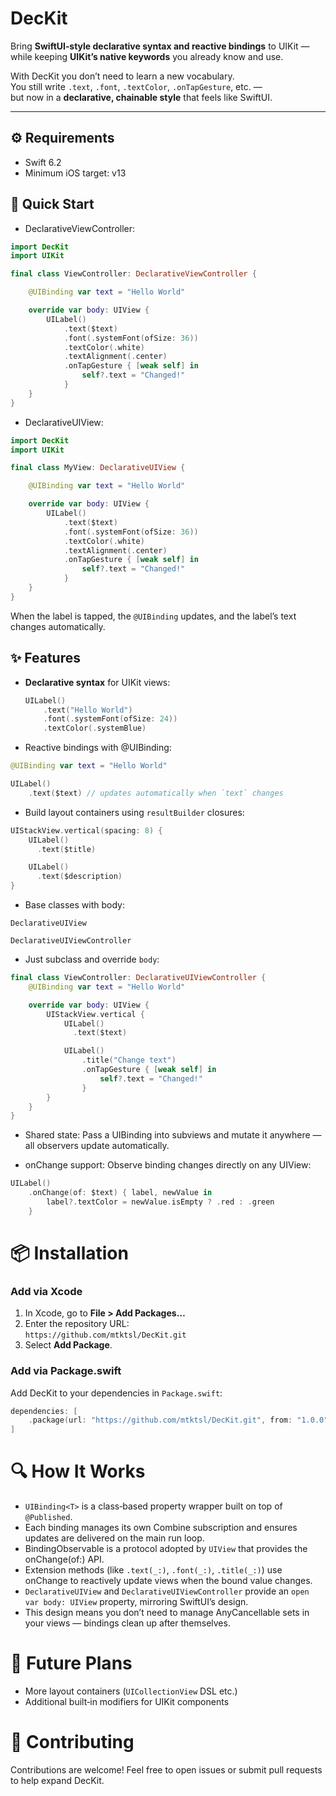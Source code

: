 # DecKit

Bring **SwiftUI‑style declarative syntax and reactive bindings** to UIKit —  
while keeping **UIKit’s native keywords** you already know and use.

With DecKit you don’t need to learn a new vocabulary.  
You still write `.text`, `.font`, `.textColor`, `.onTapGesture`, etc. —  
but now in a **declarative, chainable style** that feels like SwiftUI.

---

## ⚙️ Requirements
- Swift 6.2
- Minimum iOS target: v13


## 🚀 Quick Start

- DeclarativeViewController:
```swift
import DecKit
import UIKit

final class ViewController: DeclarativeViewController {

    @UIBinding var text = "Hello World"

    override var body: UIView {
        UILabel()
            .text($text)
            .font(.systemFont(ofSize: 36))
            .textColor(.white)
            .textAlignment(.center)
            .onTapGesture { [weak self] in
                self?.text = "Changed!"
            }
    }
}
```

- DeclarativeUIView:
```swift
import DecKit
import UIKit

final class MyView: DeclarativeUIView {

    @UIBinding var text = "Hello World"

    override var body: UIView {
        UILabel()
            .text($text)
            .font(.systemFont(ofSize: 36))
            .textColor(.white)
            .textAlignment(.center)
            .onTapGesture { [weak self] in
                self?.text = "Changed!"
            }
    }
}
```

When the label is tapped, the `@UIBinding` updates, and the label’s text changes automatically.

## ✨ Features

- **Declarative syntax** for UIKit views:
  ```swift
  UILabel()
      .text("Hello World")
      .font(.systemFont(ofSize: 24))
      .textColor(.systemBlue)
  ```

- Reactive bindings with @UIBinding:

```swift
@UIBinding var text = "Hello World"

UILabel()
    .text($text) // updates automatically when `text` changes
```

- Build layout containers using `resultBuilder` closures:

```swift
UIStackView.vertical(spacing: 8) {
    UILabel()
      .text($title)

    UILabel()
      .text($description)
}
```

- Base classes with body:

`DeclarativeUIView`

`DeclarativeUIViewController`

- Just subclass and override `body`:

```swift
final class ViewController: DeclarativeUIViewController {
    @UIBinding var text = "Hello World"

    override var body: UIView {
        UIStackView.vertical {
            UILabel()
              .text($text)

            UILabel()
                .title("Change text")
                .onTapGesture { [weak self] in
                    self?.text = "Changed!"
                }
        }
    }
}
```

- Shared state: Pass a UIBinding into subviews and mutate it anywhere — all observers update automatically.

- onChange support: Observe binding changes directly on any UIView:

```swift
UILabel()
    .onChange(of: $text) { label, newValue in
        label?.textColor = newValue.isEmpty ? .red : .green
    }
```

# 📦 Installation

### Add via Xcode
1. In Xcode, go to **File > Add Packages…**
2. Enter the repository URL:  
   `https://github.com/mtktsl/DecKit.git`
3. Select **Add Package**.

### Add via Package.swift
Add DecKit to your dependencies in `Package.swift`:

```swift
dependencies: [
    .package(url: "https://github.com/mtktsl/DecKit.git", from: "1.0.0")
]
```



# 🔍 How It Works
- `UIBinding<T>` is a class‑based property wrapper built on top of `@Published`.
- Each binding manages its own Combine subscription and ensures updates are delivered on the main run loop.
- BindingObservable is a protocol adopted by `UIView` that provides the onChange(of:) API.
- Extension methods (like `.text(_:)`, `.font(_:)`, `.title(_:)`) use onChange to reactively update views when the bound value changes.
- `DeclarativeUIView` and `DeclarativeUIViewController` provide an `open var body: UIView` property, mirroring SwiftUI’s design.
- This design means you don’t need to manage AnyCancellable sets in your views — bindings clean up after themselves.

# 📌 Future Plans
- More layout containers (`UICollectionView` DSL etc.)
- Additional built‑in modifiers for UIKit components

# 🤝 Contributing
Contributions are welcome! Feel free to open issues or submit pull requests to help expand DecKit.
